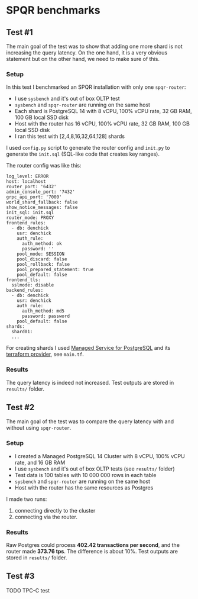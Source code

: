 # SPQR benchmarks

## Test #1

The main goal of the test was to show that adding one more shard is not increasing the query latency. On the one hand, it is a very obvious statement but on the other hand, we need to make sure of this.

### Setup

In this test I benchmarked an SPQR installation with only one `spqr-router`:
- I use `sysbench` and it's out of box OLTP test
- `sysbench` and `spqr-router` are running on the same host
- Each shard is PostgreSQL 14 with 8 vCPU, 100% vCPU rate, 32 GB RAM, 100 GB local SSD disk
- Host with the router has 16 vCPU, 100% vCPU rate, 32 GB RAM, 100 GB local SSD disk
- I ran this test with [2,4,8,16,32,64,128] shards

I used `config.py` script to generate the router config and `init.py` to generate the `init.sql` (SQL-like code that creates key ranges).

The router config was like this:

```
log_level: ERROR
host: localhost
router_port: '6432'
admin_console_port: '7432'
grpc_api_port: '7000'
world_shard_fallback: false
show_notice_messages: false
init_sql: init.sql
router_mode: PROXY
frontend_rules:
  - db: denchick
    usr: denchick
    auth_rule:
      auth_method: ok
      password: ''
    pool_mode: SESSION
    pool_discard: false
    pool_rollback: false
    pool_prepared_statement: true
    pool_default: false
frontend_tls:
  sslmode: disable
backend_rules:
  - db: denchick
    usr: denchick
    auth_rule:
      auth_method: md5
      password: password
    pool_default: false
shards:
  shard01:
  ...

```

For creating shards I used [Managed Service for PostgreSQL](https://cloud.yandex.com/en/services/managed-postgresql) and its [terraform provider](https://registry.terraform.io/providers/yandex-cloud/yandex/), see `main.tf`.

### Results

The query latency is indeed not increased. Test outputs are stored in `results/` folder.

## Test #2

The main goal of the test was to compare the query latency with and without using `spqr-router`.

### Setup

- I created a Managed PostgreSQL 14 Cluster with 8 vCPU, 100% vCPU rate, and 16 GB RAM
- I use `sysbench` and it's out of box OLTP tests (see `results/` folder)
- Test data is 100 tables with 10 000 000 rows in each table
- `sysbench` and `spqr-router` are running on the same host
- Host with the router has the same resources as Postgres

I made two runs:

1. connecting directly to the cluster
2. connecting via the router.

### Results

Raw Postgres could process **402.42 transactions per second**, and the router made **373.76 tps**. The difference is about 10%. Test outputs are stored in `results/` folder.

## Test #3

TODO TPC-C test

